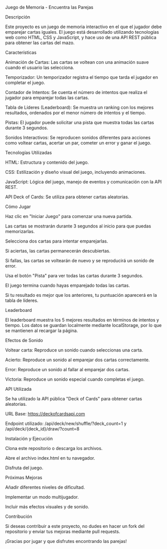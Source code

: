 Juego de Memoria - Encuentra las Parejas

Descripción

Este proyecto es un juego de memoria interactivo en el que el jugador debe emparejar cartas iguales. El juego está desarrollado utilizando tecnologías web como HTML, CSS y JavaScript, y hace uso de una API REST pública para obtener las cartas del mazo.

Características

Animación de Cartas: Las cartas se voltean con una animación suave cuando el usuario las selecciona.

Temporizador: Un temporizador registra el tiempo que tarda el jugador en completar el juego.

Contador de Intentos: Se cuenta el número de intentos que realiza el jugador para emparejar todas las cartas.

Tabla de Líderes (Leaderboard): Se muestra un ranking con los mejores resultados, ordenados por el menor número de intentos y el tiempo.

Pistas: El jugador puede solicitar una pista que muestra todas las cartas durante 3 segundos.

Sonidos Interactivos: Se reproducen sonidos diferentes para acciones como voltear cartas, acertar un par, cometer un error y ganar el juego.

Tecnologías Utilizadas

HTML: Estructura y contenido del juego.

CSS: Estilización y diseño visual del juego, incluyendo animaciones.

JavaScript: Lógica del juego, manejo de eventos y comunicación con la API REST.

API Deck of Cards: Se utiliza para obtener cartas aleatorias.

Cómo Jugar

Haz clic en "Iniciar Juego" para comenzar una nueva partida.

Las cartas se mostrarán durante 3 segundos al inicio para que puedas memorizarlas.

Selecciona dos cartas para intentar emparejarlas.

Si aciertas, las cartas permanecerán descubiertas.

Si fallas, las cartas se voltearán de nuevo y se reproducirá un sonido de error.

Usa el botón "Pista" para ver todas las cartas durante 3 segundos.

El juego termina cuando hayas emparejado todas las cartas.

Si tu resultado es mejor que los anteriores, tu puntuación aparecerá en la tabla de líderes.

Leaderboard

El leaderboard muestra los 5 mejores resultados en términos de intentos y tiempo. Los datos se guardan localmente mediante localStorage, por lo que se mantienen al recargar la página.

Efectos de Sonido

Voltear carta: Reproduce un sonido cuando seleccionas una carta.

Acierto: Reproduce un sonido al emparejar dos cartas correctamente.

Error: Reproduce un sonido al fallar al emparejar dos cartas.

Victoria: Reproduce un sonido especial cuando completas el juego.

API Utilizada

Se ha utilizado la API pública "Deck of Cards" para obtener cartas aleatorias.

URL Base: https://deckofcardsapi.com

Endpoint utilizado: /api/deck/new/shuffle/?deck_count=1 y /api/deck/{deck_id}/draw/?count=8

Instalación y Ejecución

Clona este repositorio o descarga los archivos.

Abre el archivo index.html en tu navegador.

Disfruta del juego.

Próximas Mejoras

Añadir diferentes niveles de dificultad.

Implementar un modo multijugador.

Incluir más efectos visuales y de sonido.

Contribución

Si deseas contribuir a este proyecto, no dudes en hacer un fork del repositorio y enviar tus mejoras mediante pull requests.

¡Gracias por jugar y que disfrutes encontrando las parejas!

